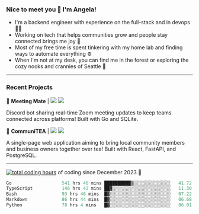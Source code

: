 ### Nice to meet you 👋 I'm Angela!

- I'm a backend engineer with experience on the full-stack and in devops 👩‍💻
- Working on tech that helps communities grow and people stay connected brings me joy 🤝
- Most of my free time is spent tinkering with my home lab and finding ways to automate everything ⚙️
- When I'm not at my desk, you can find me in the forest or exploring the cozy nooks and crannies of Seattle 🧋

---

### Recent Projects

👾 **Meeting Mate** | [![](https://img.shields.io/badge/Code-violet.svg?style=flat-square)](https://github.com/angelajfisher/meeting-mate) [![](https://img.shields.io/badge/Site-violet.svg?style=flat-square)](https://angelajfisher.com/projects/meeting-mate)

Discord bot sharing real-time Zoom meeting updates to keep teams connected across platforms! Built with Go and SQLite.

🍵 **CommuniTEA** | [![](https://img.shields.io/badge/Code-green.svg?style=flat-square)](https://gitlab.com/angelajfisher/communiTEA) [![](https://img.shields.io/badge/Demo-green.svg?style=flat-square)](https://angelajfisher.gitlab.io/communiTEA/)

A single-page web application aiming to bring local community members and business owners together over tea!  Built with React, FastAPI, and PostgreSQL.

---

<a href="https://wakatime.com/@018c1e94-8745-411f-aea1-f33be044d952"><img src="https://wakatime.com/badge/user/018c1e94-8745-411f-aea1-f33be044d952.svg?style=flat-square" alt="total coding hours" /></a> of coding since December 2023 🌊<br>
<!--START_SECTION:waka-->

```go
Go                   541 hrs 46 mins ██████████▒░░░░░░░░░░░░░░   41.72 %
TypeScript           146 hrs 42 mins ██▓░░░░░░░░░░░░░░░░░░░░░░   11.30 %
Bash                 93 hrs 46 mins  █▓░░░░░░░░░░░░░░░░░░░░░░░   07.22 %
Markdown             86 hrs 44 mins  █▓░░░░░░░░░░░░░░░░░░░░░░░   06.68 %
Python               78 hrs 4 mins   █▓░░░░░░░░░░░░░░░░░░░░░░░   06.01 %
```

<!--END_SECTION:waka--> 
